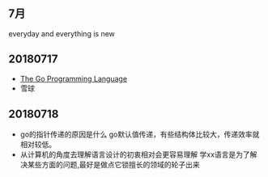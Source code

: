 ## 7月
everyday and everything is new 

## 20180717
* [The Go Programming Language](https://golang.org/)
* 雪球

## 20180718
* go的指针传递的原因是什么 
  go默认值传递，有些结构体比较大，传递效率就相对较低。
* 从计算机的角度去理解语言设计的初衷相对会更容易理解
  学xx语言是为了解决某些方面的问题,最好是做点它锁擅长的领域的轮子出来
